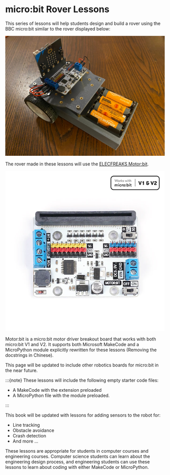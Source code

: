 # micro:bit Rover Lessons

This series of lessons will help students design and build a rover using the BBC micro:bit similar to the rover displayed below:

![rover](assets/rover.jpg)

The rover made in these lessons will use the [ELECFREAKS Motor:bit](https://shop.elecfreaks.com/products/elecfreaks-micro-bit-motor-bit?_pos=1&_psq=motor%3Abit&_ss=e&_v=1.0). 

![motorbit](assets/motorbit.png)

Motor:bit is a micro:bit motor driver breakout board that works with both micro:bit V1 and V2. It supports both Microsoft MakeCode and a MicroPython module explicitly rewritten for these lessons (Removing the docstrings in Chinese). 

This page will be updated to include other robotics boards for micro:bit in the near future.

:::{note} 
These lessons will include the following empty starter code files: 

- A MakeCode with the extension preloaded
- A MicroPython file with the module preloaded.

:::

This book will be updated with lessons for adding sensors to the robot for:

- Line tracking
- Obstacle avoidance 
- Crash detection
- And more ...

These lessons are appropriate for students in computer courses and engineering courses. Computer science students can learn about the engineering design process, and engineering students can use these lessons to learn about coding with either MakeCode or MicroPython.

```{tableofcontents}
```
